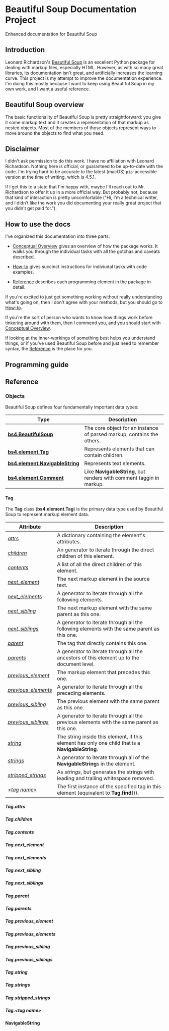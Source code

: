 # Beautiful Soup Documentation Project
Enhanced documentation for Beautiful Soup

## Introduction

Leonard Richardson's
[Beautiful Soup](https://www.crummy.com/software/BeautifulSoup/) is an
excellent Python package for dealing with markup files, especially HTML.
However, as with so many great libraries, its documentation isn't great, and
artificially increases the learning curve. This project is my attempt to
improve the documentation experience. I'm doing this mostly because I want to
keep using Beautiful Soup in my own work, and I want a useful reference.

## Beautiful Soup overview

The basic functionality of Beautiful Soup is pretty straightforward: you give
it some markup text and it creates a representation of that markup as nested
objects. Most of the members of those objects represent ways to move around
the objects to find what you need.

## Disclaimer

I didn't ask permission to do this work. I have no affiliation with Leonard
Richardson. Nothing here is official, or guaranteed to be up-to-date with the
code. I'm trying hard to be accurate to the latest (macOS) `pip`-accessible
version at the time of writing, which is 4.5.1.

If I get this to a state that I'm happy with, maybe I'll reach out to Mr.
Richardson to offer it up in a more official way. But probably not, because
that kind of interaction is pretty uncomfortable ("Hi, I'm a technical
writer, and I didn't like the work you did documenting your really great
project that you didn't get paid for.").

## How to use the docs

I've organized this documentation into three parts:

-   [Conceptual Overview](/conceptual_overview) gives an overview of how the
    package works. It walks you through the individual tasks with all the
    gotchas and caveats described.
    
-   [How-to](/how-to) gives succinct instructions for indiviudal tasks with code
    examples.
    
-   [Reference](/reference) describes each programming element in the package in
    detail.

If you're excited to just get something working without really understanding
what's going on, then I don't agree with your methods, but you should go to
[How-to](/how-to).

If you're the sort of person who wants to know how things work before tinkering
around with them, then I commend you, and you should start with
[Conceptual Overview](/conceptual_overview).

If looking at the inner-workings of something best helps you understand things,
or if you've used Beautiful Soup before and just need to remember syntax, the
[Reference](/reference) is the place for you.

<!--
----|----|10--|----|20--|----|30--|----|40--|----|50--|----|60--|----|70--|----|
-->

## Programming guide

## Reference

### Objects

Beautiful Soup defines four fundamentally important data types:

| Type                                                | Description                                                            |
| --------------------------------------------------- | ---------------------------------------------------------------------- |
| [**bs4.BeautifulSoup**](#beautifulsoup)             | The core object for an instance of parsed markup, contains the others. |
| [**bs4.element.Tag**](#tag)                         | Represents elements that can contain children.                         |
| [**bs4.element.NavigableString**](#navigablestring) | Represents text elements.                                              |
| [**bs4.element.Comment**](#comment)                 | Like **NavigableString**, but renders with comment taggin in markup.   |

#### Tag

The **Tag** class (**bs4.element.Tag**) is the primary data type used by
Beautiful Soup to represent markup element data. 

| Attribute                                     | Description                                                                                       |
| --------------------------------------------- | ------------------------------------------------------------------------------------------------- |
| [_attrs_](#tagattrs)                         | A dictionary containing the element's attributes.                                                 |
| [_children_](#tagchildren)                   | An generator to iterate through the direct children of this element.                              |
| [_contents_](#tagcontents)                   | A list of all the direct children of this element.                                                |
| [_next_element_](#tagnext_element)           | The next markup element in the source text.                                                       |
| [_next_elements_](#tagnext_elements)         | A generator to iterate through all the following elements.                                        |
| [_next_sibling_](#tagnext_sibling)           | The next markup element with the same parent as this one.                                         |
| [_next_siblings_](#tagnext_siblings)         | A generator to iterate through all the following elements with the same parent as this one.       |
| [_parent_](#tagparent)                       | The tag that directly contains this one.                                                          |
| [_parents_](#tagparents)                     | A generator to iterate through all the ancestors of this element up to the document level.        |
| [_previous_element_](#tagprevious_element)   | The markup element that precedes this one.                                                        |
| [_previous_elements_](#tagprevious_elements) | A generator to iterate through all the preceding elements.                                        |
| [_previous_sibling_](#tagprevious_sibling)   | The previous element with the same parent as this one.                                            |
| [_previous_siblings_](#tagprevious_siblings) | A generator to iterate through all the previous elements with the same parent as this one.        |
| [_string_](#tagstring)                       | The string inside this element, if this element has only one child that is a **NavigableString**. |
| [_strings_](#tagstrings)                     | A generator to iterate through all of the **NavigableString**s in the element.                    |
| [_stripped_strings_](#tagstripped_strings)   | As _strings_, but generates the strings with leading and trailing whitespace removed.             |
| [<_tag name_>](#tagtag-name)             | The first instance of the specified tag in this element (equivalent to **Tag**.**find**()).       |

##### Tag.attrs

##### Tag.children

##### Tag.contents

##### Tag.next_element

##### Tag.next_elements

##### Tag.next_sibling

##### Tag.next_siblings

##### Tag.parent

##### Tag.parents

##### Tag.previous_element

##### Tag.previous_elements

##### Tag.previous_sibling

##### Tag.previous_siblings

##### Tag.string

##### Tag.strings

##### Tag.stripped_strings

##### Tag.<_tag name_>



#### NavigableString
<!--
----|----|10--|----|20--|----|30--|----|40--|----|50--|----|60--|----|70--|----|
-->
